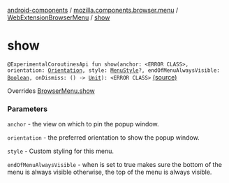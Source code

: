 [android-components](../../index.md) / [mozilla.components.browser.menu](../index.md) / [WebExtensionBrowserMenu](index.md) / [show](./show.md)

# show

`@ExperimentalCoroutinesApi fun show(anchor: <ERROR CLASS>, orientation: `[`Orientation`](../-browser-menu/-orientation/index.md)`, style: `[`MenuStyle`](../../mozilla.components.concept.menu/-menu-style/index.md)`?, endOfMenuAlwaysVisible: `[`Boolean`](https://kotlinlang.org/api/latest/jvm/stdlib/kotlin/-boolean/index.html)`, onDismiss: () -> `[`Unit`](https://kotlinlang.org/api/latest/jvm/stdlib/kotlin/-unit/index.html)`): <ERROR CLASS>` [(source)](https://github.com/mozilla-mobile/android-components/blob/master/components/browser/menu/src/main/java/mozilla/components/browser/menu/WebExtensionBrowserMenu.kt#L34)

Overrides [BrowserMenu.show](../-browser-menu/show.md)

### Parameters

`anchor` - the view on which to pin the popup window.

`orientation` - the preferred orientation to show the popup window.

`style` - Custom styling for this menu.

`endOfMenuAlwaysVisible` - when is set to true makes sure the bottom of the menu is always visible otherwise,
the top of the menu is always visible.
